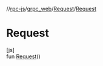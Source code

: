 //[rpc-js](../../../index.md)/[grpc_web](../index.md)/[Request](index.md)/[Request](-request.md)

# Request

[js]\
fun [Request](-request.md)()
